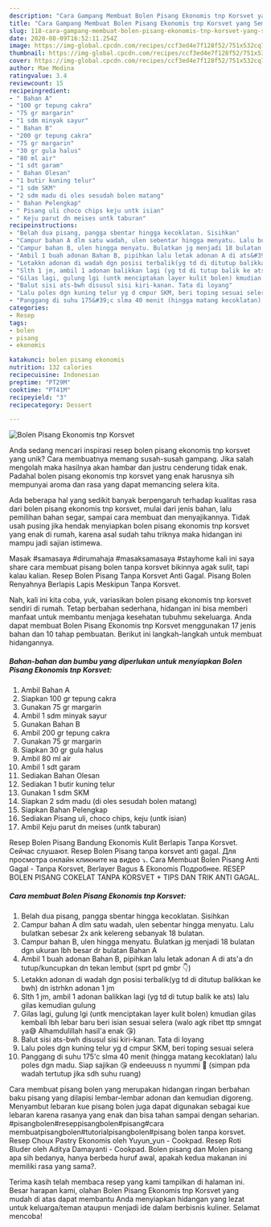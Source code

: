 ```yaml
---
description: "Cara Gampang Membuat Bolen Pisang Ekonomis tnp Korsvet yang Sempurna"
title: "Cara Gampang Membuat Bolen Pisang Ekonomis tnp Korsvet yang Sempurna"
slug: 118-cara-gampang-membuat-bolen-pisang-ekonomis-tnp-korsvet-yang-sempurna
date: 2020-08-09T16:52:11.254Z
image: https://img-global.cpcdn.com/recipes/ccf3ed4e7f128f52/751x532cq70/bolen-pisang-ekonomis-tnp-korsvet-foto-resep-utama.jpg
thumbnail: https://img-global.cpcdn.com/recipes/ccf3ed4e7f128f52/751x532cq70/bolen-pisang-ekonomis-tnp-korsvet-foto-resep-utama.jpg
cover: https://img-global.cpcdn.com/recipes/ccf3ed4e7f128f52/751x532cq70/bolen-pisang-ekonomis-tnp-korsvet-foto-resep-utama.jpg
author: Mae Medina
ratingvalue: 3.4
reviewcount: 15
recipeingredient:
- " Bahan A"
- "100 gr tepung cakra"
- "75 gr margarin"
- "1 sdm minyak sayur"
- " Bahan B"
- "200 gr tepung cakra"
- "75 gr margarin"
- "30 gr gula halus"
- "80 ml air"
- "1 sdt garam"
- " Bahan Olesan"
- "1 butir kuning telur"
- "1 sdm SKM"
- "2 sdm madu di oles sesudah bolen matang"
- " Bahan Pelengkap"
- " Pisang uli choco chips keju untk isian"
- " Keju parut dn meises untk taburan"
recipeinstructions:
- "Belah dua pisang, pangga sbentar hingga kecoklatan. Sisihkan"
- "Campur bahan A dlm satu wadah, ulen sebentar hingga menyatu. Lalu bulatkan sebesar 2x ank kelereng sebanyak 18 bulatan."
- "Campur bahan B, ulen hingga menyatu. Bulatkan jg menjadi 18 bulatan dgn ukuran lbh besar dr bulatan Bahan A"
- "Ambil 1 buah adonan Bahan B, pipihkan lalu letak adonan A di ats&#39;a dn tutup/kuncupkan dn tekan lembut (sprt pd gmbr 👇)"
- "Letakkn adonan di wadah dgn posisi terbalik(yg td di ditutup balikkan ke bwh) dn istrhkn adonan 1 jm"
- "Slth 1 jm, ambil 1 adonan balikkan lagi (yg td di tutup balik ke ats) lalu gilas kemudian gulung"
- "Gilas lagi, gulung lgi (untk menciptakan layer kulit bolen) kmudian gilas kembali lbh lebar baru beri isian sesuai selera (walo agk ribet ttp smngat ya😅 Alhamdulillah hasil&#39;a enak 😘)"
- "Balut sisi ats-bwh disusul sisi kiri-kanan. Tata di loyang"
- "Lalu poles dgn kuning telur yg d cmpur SKM, beri toping sesuai selera"
- "Panggang di suhu 175&#39;c slma 40 menit (hingga matang kecoklatan) lalu poles dgn madu. Siap sajikan 😘 endeeuuss n nyummi 🤤 (simpan pda wadah tertutup jika sdh suhu ruang)"
categories:
- Resep
tags:
- bolen
- pisang
- ekonomis

katakunci: bolen pisang ekonomis 
nutrition: 132 calories
recipecuisine: Indonesian
preptime: "PT29M"
cooktime: "PT41M"
recipeyield: "3"
recipecategory: Dessert

---
```



![Bolen Pisang Ekonomis tnp Korsvet](https://img-global.cpcdn.com/recipes/ccf3ed4e7f128f52/751x532cq70/bolen-pisang-ekonomis-tnp-korsvet-foto-resep-utama.jpg)

Anda sedang mencari inspirasi resep bolen pisang ekonomis tnp korsvet yang unik? Cara membuatnya memang susah-susah gampang. Jika salah mengolah maka hasilnya akan hambar dan justru cenderung tidak enak. Padahal bolen pisang ekonomis tnp korsvet yang enak harusnya sih mempunyai aroma dan rasa yang dapat memancing selera kita.

Ada beberapa hal yang sedikit banyak berpengaruh terhadap kualitas rasa dari bolen pisang ekonomis tnp korsvet, mulai dari jenis bahan, lalu pemilihan bahan segar, sampai cara membuat dan menyajikannya. Tidak usah pusing jika hendak menyiapkan bolen pisang ekonomis tnp korsvet yang enak di rumah, karena asal sudah tahu triknya maka hidangan ini mampu jadi sajian istimewa.

Masak #samasaya #dirumahaja #masaksamasaya #stayhome kali ini saya share cara membuat pisang bolen tanpa korsvet bikinnya agak sulit, tapi kalau kalian. Resep Bolen Pisang Tanpa Korsvet Anti Gagal. Pisang Bolen Renyahnya Berlapis Lapis Meskipun Tanpa Korsvet.


Nah, kali ini kita coba, yuk, variasikan bolen pisang ekonomis tnp korsvet sendiri di rumah. Tetap berbahan sederhana, hidangan ini bisa memberi manfaat untuk membantu menjaga kesehatan tubuhmu sekeluarga. Anda dapat membuat Bolen Pisang Ekonomis tnp Korsvet menggunakan 17 jenis bahan dan 10 tahap pembuatan. Berikut ini langkah-langkah untuk membuat hidangannya.

<!--inarticleads1-->

##### Bahan-bahan dan bumbu yang diperlukan untuk menyiapkan Bolen Pisang Ekonomis tnp Korsvet:

1. Ambil  Bahan A
1. Siapkan 100 gr tepung cakra
1. Gunakan 75 gr margarin
1. Ambil 1 sdm minyak sayur
1. Gunakan  Bahan B
1. Ambil 200 gr tepung cakra
1. Gunakan 75 gr margarin
1. Siapkan 30 gr gula halus
1. Ambil 80 ml air
1. Ambil 1 sdt garam
1. Sediakan  Bahan Olesan
1. Sediakan 1 butir kuning telur
1. Gunakan 1 sdm SKM
1. Siapkan 2 sdm madu (di oles sesudah bolen matang)
1. Siapkan  Bahan Pelengkap
1. Sediakan  Pisang uli, choco chips, keju (untk isian)
1. Ambil  Keju parut dn meises (untk taburan)


Resep Bolen Pisang Bandung Ekonomis Kulit Berlapis Tanpa Korsvet. Сейчас слушают. Resep Bolen Pisang tanpa korsvet anti gagal. Для просмотра онлайн кликните на видео ⤵. Cara Membuat Bolen Pisang Anti Gagal - Tanpa Korsvet, Berlayer Bagus &amp; Ekonomis Подробнее. RESEP BOLEN PISANG COKELAT TANPA KORSVET + TIPS DAN TRIK ANTI GAGAL. 

<!--inarticleads2-->

##### Cara membuat Bolen Pisang Ekonomis tnp Korsvet:

1. Belah dua pisang, pangga sbentar hingga kecoklatan. Sisihkan
1. Campur bahan A dlm satu wadah, ulen sebentar hingga menyatu. Lalu bulatkan sebesar 2x ank kelereng sebanyak 18 bulatan.
1. Campur bahan B, ulen hingga menyatu. Bulatkan jg menjadi 18 bulatan dgn ukuran lbh besar dr bulatan Bahan A
1. Ambil 1 buah adonan Bahan B, pipihkan lalu letak adonan A di ats&#39;a dn tutup/kuncupkan dn tekan lembut (sprt pd gmbr 👇)
1. Letakkn adonan di wadah dgn posisi terbalik(yg td di ditutup balikkan ke bwh) dn istrhkn adonan 1 jm
1. Slth 1 jm, ambil 1 adonan balikkan lagi (yg td di tutup balik ke ats) lalu gilas kemudian gulung
1. Gilas lagi, gulung lgi (untk menciptakan layer kulit bolen) kmudian gilas kembali lbh lebar baru beri isian sesuai selera (walo agk ribet ttp smngat ya😅 Alhamdulillah hasil&#39;a enak 😘)
1. Balut sisi ats-bwh disusul sisi kiri-kanan. Tata di loyang
1. Lalu poles dgn kuning telur yg d cmpur SKM, beri toping sesuai selera
1. Panggang di suhu 175&#39;c slma 40 menit (hingga matang kecoklatan) lalu poles dgn madu. Siap sajikan 😘 endeeuuss n nyummi 🤤 (simpan pda wadah tertutup jika sdh suhu ruang)


Cara membuat pisang bolen yang merupakan hidangan ringan berbahan baku pisang yang dilapisi lembar-lembar adonan dan kemudian digoreng. Menyambut lebaran kue pisang bolen juga dapat digunakan sebagai kue lebaran karena rasanya yang enak dan bisa tahan sampai dengan seharian. #pisangbolen#reseppisangbolen#pisang#cara membuatpisangbolen#tutorialpisangbolen#pisang bolen tanpa korsvet. Resep Choux Pastry Ekonomis oleh Yuyun_yun - Cookpad. Resep Roti Bluder oleh Aditya Damayanti - Cookpad. Bolen pisang dan Molen pisang apa sih bedanya, hanya berbeda huruf awal, apakah kedua makanan ini memiliki rasa yang sama?. 

Terima kasih telah membaca resep yang kami tampilkan di halaman ini. Besar harapan kami, olahan Bolen Pisang Ekonomis tnp Korsvet yang mudah di atas dapat membantu Anda menyiapkan hidangan yang lezat untuk keluarga/teman ataupun menjadi ide dalam berbisnis kuliner. Selamat mencoba!
